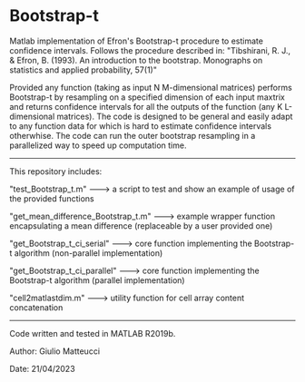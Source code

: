 # Bootstrap-t

Matlab implementation of Efron's Bootstrap-t procedure to estimate confidence intervals. Follows the procedure described in:
"Tibshirani, R. J., & Efron, B. (1993). An introduction to the bootstrap. Monographs on statistics and applied probability, 57(1)"

Provided any function (taking as input N M-dimensional matrices) performs Bootstrap-t by resampling on a specified dimension of each input maxtrix and returns confidence intervals for all the outputs of the function (any K L-dimensional matrices). The code is designed to be general and easily adapt to any function data for which is hard to estimate confidence intervals otherwhise. The code can run the outer bootstrap resampling in a parallelized way to speed up computation time.

--------------------------------------------------------------------------------------------

This repository includes:

"test_Bootstrap_t.m" ---> a script to test and show an example of usage of the provided functions

"get_mean_difference_Bootstrap_t.m" ---> example wrapper function encapsulating a mean difference (replaceable by a user provided one)

"get_Bootstrap_t_ci_serial" ---> core function implementing the Bootstrap-t algorithm (non-parallel implementation)

"get_Bootstrap_t_ci_parallel" ---> core function implementing the Bootstrap-t algorithm (parallel implementation)

"cell2matlastdim.m" ---> utility function for cell array content concatenation

--------------------------------------------------------------------------------------------

Code written and tested in MATLAB R2019b.

Author: Giulio Matteucci

Date: 21/04/2023
